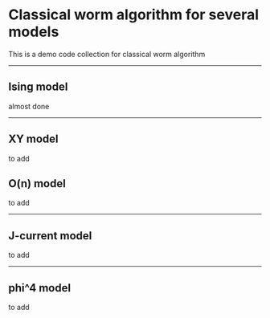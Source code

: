 # Classical worm algorithm for several models #
This is a demo code collection for classical worm algorithm

--------------------------------------
## Ising model ##

almost done


--------------------------------------
## XY model ##

to add


## O(n) model ##

to add


--------------------------------------
## J-current model ##
to add


--------------------------------------
## phi^4 model ##
to add


